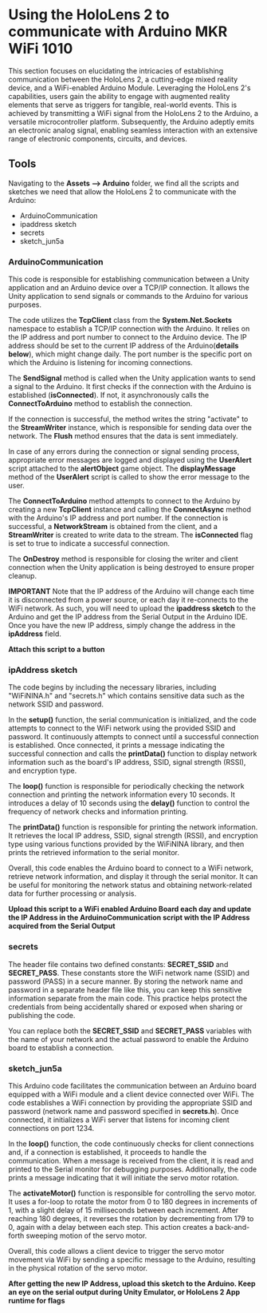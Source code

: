 # Using the HoloLens 2 to communicate with Arduino MKR WiFi 1010
This section focuses on elucidating the intricacies of establishing communication between the HoloLens 2, a cutting-edge mixed reality device, and a WiFi-enabled Arduino Module. Leveraging the HoloLens 2's capabilities, users gain the ability to engage with augmented reality elements that serve as triggers for tangible, real-world events. This is achieved by transmitting a WiFi signal from the HoloLens 2 to the Arduino, a versatile microcontroller platform. Subsequently, the Arduino adeptly emits an electronic analog signal, enabling seamless interaction with an extensive range of electronic components, circuits, and devices.

## Tools
Navigating to the **Assets --> Arduino** folder, we find all the scripts and sketches we need that allow the HoloLens 2 to communicate with the Arduino:
- ArduinoCommunication
- ipaddress sketch
- secrets
- sketch_jun5a

### ArduinoCommunication
This code is responsible for establishing communication between a Unity application and an Arduino device over a TCP/IP connection. It allows the Unity application to send signals or commands to the Arduino for various purposes.

The code utilizes the **TcpClient** class from the **System.Net.Sockets** namespace to establish a TCP/IP connection with the Arduino. It relies on the IP address and port number to connect to the Arduino device. The IP address should be set to the current IP address of the Arduino(**details below**), which might change daily. The port number is the specific port on which the Arduino is listening for incoming connections.

The **SendSignal** method is called when the Unity application wants to send a signal to the Arduino. It first checks if the connection with the Arduino is established (**isConnected**). If not, it asynchronously calls the **ConnectToArduino** method to establish the connection.

If the connection is successful, the method writes the string "activate" to the **StreamWriter** instance, which is responsible for sending data over the network. The **Flush** method ensures that the data is sent immediately.

In case of any errors during the connection or signal sending process, appropriate error messages are logged and displayed using the **UserAlert** script attached to the **alertObject** game object. The **displayMessage** method of the **UserAlert** script is called to show the error message to the user.

The **ConnectToArduino** method attempts to connect to the Arduino by creating a new **TcpClient** instance and calling the **ConnectAsync** method with the Arduino's IP address and port number. If the connection is successful, a **NetworkStream** is obtained from the client, and a **StreamWriter** is created to write data to the stream. The **isConnected** flag is set to true to indicate a successful connection.

The **OnDestroy** method is responsible for closing the writer and client connection when the Unity application is being destroyed to ensure proper cleanup.

**IMPORTANT**
Note that the IP address of the Arduino will change each time it is disconnected from a power source, or each day it re-connects to the WiFi network. As such, you will need to upload the **ipaddress sketch** to the Arduino and get the IP address from the Serial Output in the Arduino IDE. Once you have the new IP address, simply change the address in the **ipAddress** field.

**Attach this script to a button**

### ipAddress sketch
The code begins by including the necessary libraries, including "WiFiNINA.h" and "secrets.h" which contains sensitive data such as the network SSID and password.

In the **setup()** function, the serial communication is initialized, and the code attempts to connect to the WiFi network using the provided SSID and password. It continuously attempts to connect until a successful connection is established. Once connected, it prints a message indicating the successful connection and calls the **printData()** function to display network information such as the board's IP address, SSID, signal strength (RSSI), and encryption type.

The **loop()** function is responsible for periodically checking the network connection and printing the network information every 10 seconds. It introduces a delay of 10 seconds using the **delay()** function to control the frequency of network checks and information printing.

The **printData()** function is responsible for printing the network information. It retrieves the local IP address, SSID, signal strength (RSSI), and encryption type using various functions provided by the WiFiNINA library, and then prints the retrieved information to the serial monitor.

Overall, this code enables the Arduino board to connect to a WiFi network, retrieve network information, and display it through the serial monitor. It can be useful for monitoring the network status and obtaining network-related data for further processing or analysis.

**Upload this script to a WiFi enabled Arduino Board each day and update the IP Address in the ArduinoCommunication script with the IP Address acquired from the Serial Output**

### secrets
The header file contains two defined constants: **SECRET_SSID** and **SECRET_PASS**. These constants store the WiFi network name (SSID)
and password (PASS) in a secure manner. By storing the network name and password in a separate header file like this, you can keep this sensitive information separate from the main code.
This practice helps protect the credentials from being accidentally shared or exposed when sharing or publishing the code.

You can replace both the **SECRET_SSID** and **SECRET_PASS** variables with the name of your network and the actual password to enable the Arduino board to establish a connection.

### sketch_jun5a
This Arduino code facilitates the communication between an Arduino board equipped with a WiFi module and a client device connected over WiFi. The code establishes a WiFi connection by providing the appropriate SSID and password (network name and password specified in **secrets.h**). Once connected, it initializes a WiFi server that listens for incoming client connections on port 1234.

In the **loop()** function, the code continuously checks for client connections and, if a connection is established, it proceeds to handle the communication. When a message is received from the client, it is read and printed to the Serial monitor for debugging purposes. Additionally, the code prints a message indicating that it will initiate the servo motor rotation.

The **activateMotor()** function is responsible for controlling the servo motor. It uses a for-loop to rotate the motor from 0 to 180 degrees in increments of 1, with a slight delay of 15 milliseconds between each increment. After reaching 180 degrees, it reverses the rotation by decrementing from 179 to 0, again with a delay between each step. This action creates a back-and-forth sweeping motion of the servo motor.

Overall, this code allows a client device to trigger the servo motor movement via WiFi by sending a specific message to the Arduino, resulting in the physical rotation of the servo motor.

**After getting the new IP Address, upload this sketch to the Arduino. Keep an eye on the serial output during Unity Emulator, or HoloLens 2 App runtime for flags**
